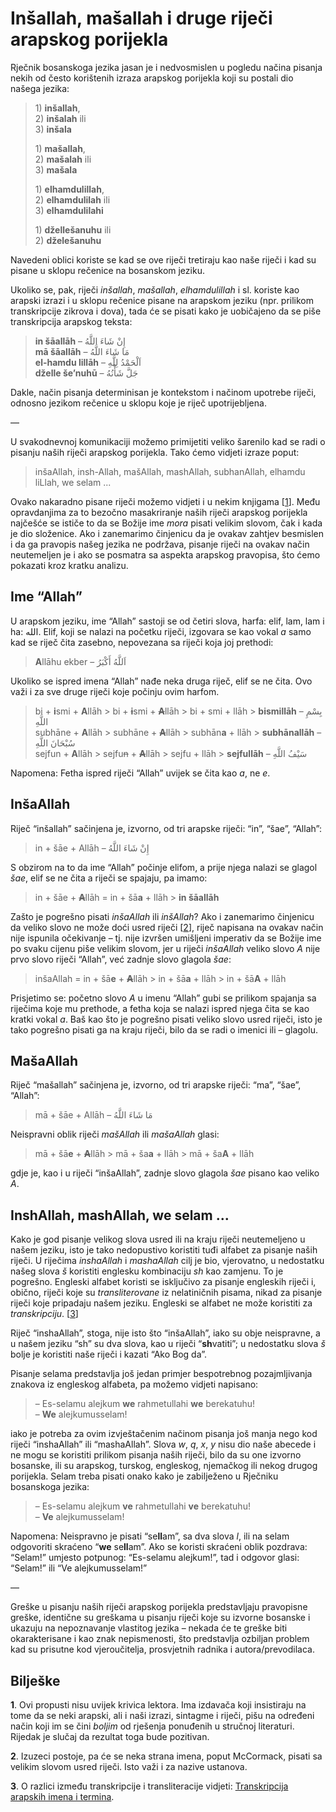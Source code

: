 # Inšallah, mašallah i druge riječi arapskog porijekla

Rječnik bosanskoga jezika jasan je i nedvosmislen u pogledu načina pisanja nekih od često korištenih izraza arapskog porijekla koji su postali dio našega jezika:

> 1\) **inšallah**,  
> 2\) **inšalah** ili  
> 3\) **inšala**
>
> 1\) **mašallah**,  
> 2\) **mašalah** ili  
> 3\) **mašala**
>
> 1\) **elhamdulillah**,  
> 2\) **elhamdulilah** ili  
> 3\) **elhamdulilahi**
>
> 1\) **džellešanuhu** ili  
> 2\) **dželešanuhu**

Navedeni oblici koriste se kad se ove riječi tretiraju kao naše riječi i kad su pisane u sklopu rečenice na bosanskom jeziku.

Ukoliko se, pak, riječi _inšallah_, _mašallah_, _elhamdulillah_ i sl. koriste kao arapski izrazi i u sklopu rečenice pisane na arapskom jeziku \(npr. prilikom transkripcije zikrova i dova\), tada će se pisati kako je uobičajeno da se piše transkripcija arapskog teksta:

> **in šāallāh** – إِنْ شَاءَ اللَّهُ  
> **mā šāallāh** – مَا شَاءَ اللَّهُ  
> **el-hamdu lillāh** – اَلْحَمْدُ لِلَّهِ  
> **dželle še’nuhū** – جَلَّ شَأْنُهُ

Dakle, način pisanja determinisan je kontekstom i načinom upotrebe riječi, odnosno jezikom rečenice u sklopu koje je riječ upotrijebljena.

—

U svakodnevnoj komunikaciji možemo primijetiti veliko šarenilo kad se radi o pisanju naših riječi arapskog porijekla. Tako ćemo vidjeti izraze poput:

> inšaAllah, insh-Allah, mašAllah, mashAllah, subhanAllah, elhamdu liLlah, we selam ...

Ovako nakaradno pisane riječi možemo vidjeti i u nekim knjigama \[[1](insallah-masallah-i-druge-rijeci-arapskog-porijekla.md#biljeske)\]. Među opravdanjima za to bezočno masakriranje naših riječi arapskog porijekla najčešće se ističe to da se Božije ime _mora_ pisati velikim slovom, čak i kada je dio složenice. Ako i zanemarimo činjenicu da je ovakav zahtjev besmislen i da ga pravopis našeg jezika ne podržava, pisanje riječi na ovakav način neutemeljen je i ako se posmatra sa aspekta arapskog pravopisa, što ćemo pokazati kroz kratku analizu.

## Ime “Allah”

U arapskom jeziku, ime “Allah” sastoji se od četiri slova, harfa: elif, lam, lam i ha: الله. Elif, koji se nalazi na početku riječi, izgovara se kao vokal _a_ samo kad se riječ čita zasebno, nepovezana sa riječi koja joj prethodi:

> **A**llāhu ekber – اَللَّهُ أَكْبَرُ

Ukoliko se ispred imena “Allah” nađe neka druga riječ, elif se ne čita. Ovo važi i za sve druge riječi koje počinju ovim harfom.

> bi + **i**smi + **A**llāh &gt; bi + ~~**i**~~smi + ~~**A**~~llāh &gt; bi + smi + llāh &gt; **bismillāh** – بِسْمِ اللَّهِ  
> subhāne + **A**llāh &gt; subhāne + ~~**A**~~llāh &gt; subhān**a** + llāh &gt; **subhānallāh** – سُبْحَانَ اللَّهِ  
> sejfun + **A**llāh &gt; sejfu~~n~~ + ~~**A**~~llāh &gt; sejfu + llāh &gt; **sejfullāh** – سَيْفُ اللَّهِ

Napomena: Fetha ispred riječi “Allah” uvijek se čita kao _a_, ne _e_.

## InšaAllah

Riječ “inšallah” sačinjena je, izvorno, od tri arapske riječi: “in”, “šae”, “Allah”:

> in + šāe + Allāh – إِنْ شَاءَ اللَّهُ

S obzirom na to da ime “Allah” počinje elifom, a prije njega nalazi se glagol _šae_, elif se ne čita a riječi se spajaju, pa imamo:

> in + šāe + ~~**A**~~llāh = in + šā**a** + llāh &gt; **in šāallāh**

Zašto je pogrešno pisati _inšaAllah_ ili _inšAllah_? Ako i zanemarimo činjenicu da veliko slovo ne može doći usred riječi \[[2](insallah-masallah-i-druge-rijeci-arapskog-porijekla.md#biljeske)\], riječ napisana na ovakav način nije ispunila očekivanje – tj. nije izvršen umišljeni imperativ da se Božije ime po svaku cijenu piše velikim slovom, jer u riječi _inšaAllah_ veliko slovo _A_ nije prvo slovo riječi “Allah”, već zadnje slovo glagola _šae_:

> inšaAllah = in + šā**e** + ~~**A**~~llāh &gt; in + šā**a** + llāh &gt; in + šā**A** + llāh

Prisjetimo se: početno slovo _A_ u imenu “Allah” gubi se prilikom spajanja sa riječima koje mu prethode, a fetha koja se nalazi ispred njega čita se kao kratki vokal _a_. Baš kao što je pogrešno pisati veliko slovo usred riječi, isto je tako pogrešno pisati ga na kraju riječi, bilo da se radi o imenici ili – glagolu.

## MašaAllah

Riječ “mašallah” sačinjena je, izvorno, od tri arapske riječi: “ma”, “šae”, “Allah”:

> mā + šāe + Allāh – مَا شَاءَ اللَّهُ

Neispravni oblik riječi _mašAllah_ ili _mašaAllah_ glasi:

> mā + šā**e** + ~~**A**~~llāh &gt; mā + ša**a** + llāh &gt; mā + ša**A** + llāh

gdje je, kao i u riječi “inšaAllah”, zadnje slovo glagola _šae_ pisano kao veliko _A_.

## InshAllah, mashAllah, we selam ...

Kako je god pisanje velikog slova usred ili na kraju riječi neutemeljeno u našem jeziku, isto je tako nedopustivo koristiti tuđi alfabet za pisanje naših riječi. U riječima _inshaAllah_ i _mashaAllah_ cilj je bio, vjerovatno, u nedostatku našeg slova _š_ koristiti englesku kombinaciju _sh_ kao zamjenu. To je pogrešno. Engleski alfabet koristi se isključivo za pisanje engleskih riječi i, obično, riječi koje su _transliterovane_ iz nelatiničnih pisama, nikad za pisanje riječi koje pripadaju našem jeziku. Engleski se alfabet ne može koristiti za _transkripciju_. \[[3](insallah-masallah-i-druge-rijeci-arapskog-porijekla.md#biljeske)\]

Riječ “inshaAllah”, stoga, nije isto što “inšaAllah”, iako su obje neispravne, a u našem jeziku “sh” su dva slova, kao u riječi “**sh**vatiti”; u nedostatku slova _š_ bolje je koristiti naše riječi i kazati “Ako Bog da”.

Pisanje selama predstavlja još jedan primjer bespotrebnog pozajmljivanja znakova iz engleskog alfabeta, pa možemo vidjeti napisano:

> – Es-selamu alejkum **we** rahmetullahi **we** berekatuhu!  
> – **We** alejkumusselam!

iako je potreba za ovim izvještačenim načinom pisanja još manja nego kod riječi “inshaAllah” ili “mashaAllah”. Slova _w_, _q_, _x_, _y_ nisu dio naše abecede i ne mogu se koristiti prilikom pisanja naših riječi, bilo da su one izvorno bosanske, ili su arapskog, turskog, engleskog, njemačkog ili nekog drugog porijekla. Selam treba pisati onako kako je zabilježeno u Rječniku bosanskoga jezika:

> – Es-selamu alejkum **ve** rahmetullahi **ve** berekatuhu!  
> – **Ve** alejkumusselam!

Napomena: Neispravno je pisati “se**ll**am”, sa dva slova _l_, ili na selam odgovoriti skraćeno “**we** se**ll**am”. Ako se koristi skraćeni oblik pozdrava: “Selam!” umjesto potpunog: “Es-selamu alejkum!”, tad i odgovor glasi: “Selam!” ili “Ve alejkumusselam!”

—

Greške u pisanju naših riječi arapskog porijekla predstavljaju pravopisne greške, identične su greškama u pisanju riječi koje su izvorne bosanske i ukazuju na nepoznavanje vlastitog jezika – nekada će te greške biti okarakterisane i kao znak nepismenosti, što predstavlja ozbiljan problem kad su prisutne kod vjeroučitelja, prosvjetnih radnika i autora/prevodilaca.

## Bilješke

**1**. Ovi propusti nisu uvijek krivica lektora. Ima izdavača koji insistiraju na tome da se neki arapski, ali i naši izrazi, sintagme i riječi, pišu na određeni način koji im se čini _boljim_ od rješenja ponuđenih u stručnoj literaturi. Rijedak je slučaj da rezultat toga bude pozitivan.

**2**. Izuzeci postoje, pa će se neka strana imena, poput McCormack, pisati sa velikim slovom usred riječi. Isto važi i za nazive ustanova.

**3**. O razlici između transkripcije i transliteracije vidjeti: [Transkripcija arapskih imena i termina](transkripcija-arapskih-imena-i-termina.md).

